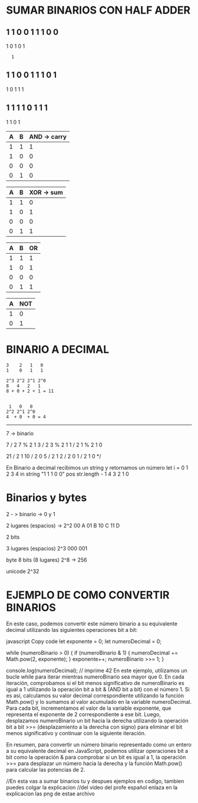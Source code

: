 # SUMAR BINARIOS CON HALF ADDER 

1 1 0 0 1 
  1 1 0 0
  -------
1 0 1 0 1

      1
1 1 0 0 1 
  1 1 0 1
  -------
1 0 1 1 1

1 1
  1 1 0
  1 1 1
 -----
1 1 0 1

A | B | AND  -> carry
--| --| --
1 | 1 |  1
1 | 0 |  0
0 | 0 |  0
0 | 1 |  0

A | B | XOR -> sum
--| --| --
1 | 1 |  0
1 | 0 |  1
0 | 0 |  0
0 | 1 |  1

A | B | OR
--| --| --
1 | 1 |  1
1 | 0 |  1
0 | 0 |  0
0 | 1 |  1

A | NOT
--| --
1 |  0
0 |  1

# BINARIO A DECIMAL

    3    2   1   0    
    1    0   1   1

    2^3 2^2 2^1 2^0
    8   4   2   1
    8 + 0 + 2 + 1 = 11


     1   0   0 
    2^2 2^1 2^0
    4  + 0  + 0 = 4 
  ----------------------
7 -> binario

7 / 2       7 % 2            1
3 / 2       3 % 2         1
1 / 2       1 % 2      1
0


21 / 2                   1
10 / 2                0
5  / 2             1
2  / 2         0
1  / 2     1
0
*/

En Binario a decimal recibimos un string y retornamos un número
let i = 0 1 2 3 4
                in string "1 1 1 0 0"
pos  str.length - 1        4 3 2 1 0




# Binarios y bytes

2 - > binario -> 0 y 1

2 lugares (espacios) ->  2^2 
00  A
01  B 
10  C
11  D 
 
2 bits



3 lugares (espacios)
2^3 
000
001


byte 8 bits (8 lugares)
2^8 -> 256


unicode
2^32  












# EJEMPLO DE COMO CONVERTIR BINARIOS
En este caso, podemos convertir este número binario a su equivalente decimal utilizando las siguientes operaciones bit a bit:

javascript
Copy code
let exponente = 0;
let numeroDecimal = 0;

while (numeroBinario > 0) {
  if (numeroBinario & 1) {
    numeroDecimal += Math.pow(2, exponente);
  }
  exponente++;
  numeroBinario >>= 1;
}

console.log(numeroDecimal); // imprime 42
En este ejemplo, utilizamos un bucle while para iterar mientras numeroBinario sea mayor que 0. En cada iteración, comprobamos si el bit menos significativo de numeroBinario es igual a 1 utilizando la operación bit a bit & (AND bit a bit) con el número 1. Si es así, calculamos su valor decimal correspondiente utilizando la función Math.pow() y lo sumamos al valor acumulado en la variable numeroDecimal. Para cada bit, incrementamos el valor de la variable exponente, que representa el exponente de 2 correspondiente a ese bit. Luego, desplazamos numeroBinario un bit hacia la derecha utilizando la operación bit a bit >>= (desplazamiento a la derecha con signo) para eliminar el bit menos significativo y continuar con la siguiente iteración.

En resumen, para convertir un número binario representado como un entero a su equivalente decimal en JavaScript, podemos utilizar operaciones bit a bit como la operación & para comprobar si un bit es igual a 1, la operación >>= para desplazar un número hacia la derecha y la función Math.pow() para calcular las potencias de 2.






//En esta vas a sumar binarios tu y despues ejemplos en codigo, tambien puedes colgar la explicacion
//del video del profe español enlaza en la explicacion las png de estae archivo

